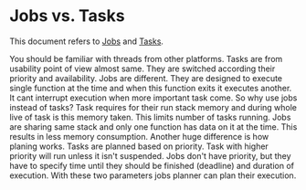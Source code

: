 Jobs vs. Tasks
==============
This document refers to [Jobs](/parts/jobs.md) and [Tasks](/parts/tasks.md).

You should be familiar with threads from other platforms. Tasks are from usability
point of view almost same. They are switched according their priority and
availability. Jobs are different. They are designed to execute single function at
the time and when this function exits it executes another. It cant interrupt
execution when more important task come. So why use jobs instead of tasks? Task
requires for their run stack memory and during whole live of task is this memory
taken. This limits number of tasks running. Jobs are sharing same stack and only
one function has data on it at the time. This results in less memory consumption.
Another huge difference is how planing works. Tasks are planned based on priority.
Task with higher priority will run unless it isn't suspended. Jobs don't have
priority, but they have to specify time until they should be finished (deadline)
and duration of execution. With these two parameters jobs planner can plan their
execution.
